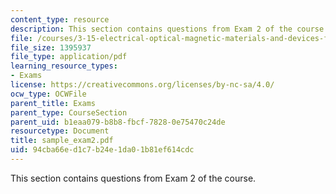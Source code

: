 ```yaml
---
content_type: resource
description: This section contains questions from Exam 2 of the course.
file: /courses/3-15-electrical-optical-magnetic-materials-and-devices-fall-2006/94cba66ed1c7b24e1da01b81ef614cdc_sample_exam2.pdf
file_size: 1395937
file_type: application/pdf
learning_resource_types:
- Exams
license: https://creativecommons.org/licenses/by-nc-sa/4.0/
ocw_type: OCWFile
parent_title: Exams
parent_type: CourseSection
parent_uid: b1eaa079-b8b8-fbcf-7828-0e75470c24de
resourcetype: Document
title: sample_exam2.pdf
uid: 94cba66e-d1c7-b24e-1da0-1b81ef614cdc
---
```

This section contains questions from Exam 2 of the course.